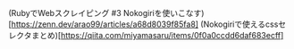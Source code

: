 
(RubyでWebスクレイピング #3 Nokogiriを使いこなす)[https://zenn.dev/arao99/articles/a68d8039f85fa8]
(Nokogiriで使えるcssセレクタまとめ)[https://qiita.com/miyamasaru/items/0f0a0ccdd6daf683ecff]
